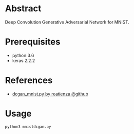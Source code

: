# Abstract

Deep Convolution Generative Adversarial Network for MNIST.

# Prerequisites

* python 3.6
* keras 2.2.2

# References

* [dcgan_mnist.py by roatienza @github](https://github.com/roatienza/Deep-Learning-Experiments/blob/master/Experiments/Tensorflow/GAN/dcgan_mnist.py)

# Usage

```bash
python3 mnistdcgan.py
```